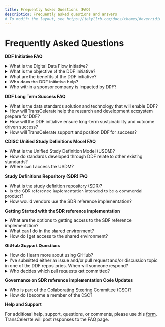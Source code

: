```yaml
---
title: Frequently Asked Questions (FAQ)
description: Frequently asked questions and answers
# To modify the layout, see https://jekyllrb.com/docs/themes/#overriding-theme-defaults
---
```

# Frequently Asked Questions
<p></p>
<strong>DDF Initiative FAQ</strong>
<p></p>
<details>
<summary>What is the Digital Data Flow initiative?</summary>
<p></p>
The Digital Data Flow (DDF) initiative aims to modernize clinical trials by enabling a digital workflow that allows for automated creation of study content and configuration of study systems to support clinical trial execution. This initiative will establish a foundation for a future state of automated and dynamic readiness that can transform the drug development process.
<p></p>
Click <a target="_blank" href="https://www.youtube.com/watch?v=082onW7jhe4">here</a> for a video describing DDF.
<p></p>
</details>
<details>
<summary>What is the objective of the DDF initiative?</summary>
<p></p>
The objective of DDF is to automate and expedite the study start-up process by revolutionizing how data flows across clinical trial systems. The automation begins with upstream clinical systems, such as study builders, and continues with downstream clinical systems, such as electronic data capture systems (EDC) and clinical trial management systems (CTMS).
<p></p>
TransCelerate has collaborated to develop an open-source, vendor agnostic, study definition repository (SDR) reference implementation. The SDR's basis is a Unified Study Definitions Model (USDM), developed by CDISC, that standardizes protocol study definitions.
<p></p>
The SDR reference implementation enables the format of information from a digitized protocol and other sources to be standardized and stored centrally. This allows the information to be passed to systems through application programming interfaces (APIs) used for study execution and data collection and reused throughout the clinical development lifecycle.
<p></p>
In summary, DDF will combine data standards and a new technology to enable the flow of data across all systems involved in the design and execution of a clinical trial.
<p></p>
Click <a target="_blank" href="https://www.youtube.com/watch?v=082onW7jhe4">here</a> for a video describing DDF.
<p></p>
</details>
<details>
<summary>What are the benefits of the DDF initiative?</summary>
<p></p>
Digital Data Flow (DDF) benefits include:
<p></p>
- minimized process hand-offs, data re-entry, and data format inconsistencies across study start-up and execution
<p></p>
- a foundation for data exchange and interoperability between clinical technology systems, leading to greater compatibility among systems, flexibility to sponsors, and improved clinical trial efficiencies
<p></p>
- a more seamless flow of data leading to accelerated study start-up and further enabling trial automation for sponsors and research partners, and
<p></p>
- data format harmonization that can support greater interoperability and spark innovation within the research and development ecosystem and across the clinical trial solutions landscape.
<p></p>
</details>
<details>
<summary>Who does the DDF initiative help?</summary>
<p></p>
The DDF initiative will help many organizations, including pharmaceutical companies, CROs, standards organizations, upstream and downstream clinical vendors, investigator sites, regulatory agencies, technology companies, and open-source pharmaceutical and IT communities. With DDF, organizations across the research and development ecosystem will be able to leverage the open-source code of the SDR reference implementation and develop a framework to deploy their own SDR implementations.
<p></p>
Click <a target="_blank" href="">todo</a> for a video describing benefits of DDF.
<p></p>
</details>
<details>
<summary>Who within a sponsor company is impacted by DDF?</summary>
<p></p>
Roles impacted by DDF would be study managers, study protocol authors, medical writers, data management stakeholders concerned with ensuring consistent use of standards, clinical systems (IT) stakeholders, data managers, and clinicians primarily accountable for a study.
<p></p>
Click <a target="_blank" href="">todo</a> for a video describing benefits of DDF.
<p></p>
</details>
<p></p>
<p></p>
<strong>DDF Long Term Success FAQ</strong>
<p></p>
<details>
<summary>What is the data standards solution and technology that will enable DDF?</summary>
<p></p>
Today’s manual processes, with multiple human and technical hand offs, are not a sustainable, effective way to manage the information flow needed during clinical development. To keep up with the increasing demands on clinical development organizations, DDF envisions the digitization and automation of the information flow.
<p></p>
The DDF initiative involves a multi-faceted program that includes (a) collaborating with the Clinical Data Interchange Standards Consortium (CDISC) to develop a standardized data model and (b) working with lead collaborators and other stakeholders to develop the SDR reference implementation. The approach comprises the following:
<p></p>
<strong>Standards Collaboration</strong>: CDISC has developed a new protocol study definition standard called the Unified Study Definition Model (USDM). To develop the USDM, CDISC engaged key stakeholders, including technology companies and vendors.
<p></p>
<strong>Study Definitions Repository Reference Implementation</strong>: The study definitions repository (SDR) is a novel central component aimed at using technical and data standards to facilitate the exchange of structured study definitions across clinical systems.
<p></p>
The SDR reference implementation is a working model of the SDR based on the USDM. It has been deployed as open-source and is meant to be vendor agnostic.
<p></p>
</details>
<details>
<summary>How will TransCelerate help the research and development ecosystem prepare for DDF?</summary>
<p></p>
DDF will impact multiple stakeholders across the research and development ecosystem. TransCelerate is paying particular attention to DDF's impact on sponsors, technology solution providers, and the many stakeholders within each. Efforts to facilitate adoption and help stakeholders prepare will run across three active categories of work: analyzing, educating, and enabling stakeholder readiness for DDF execution. These efforts will account for stakeholders in sponsor companies and communities at upstream and downstream vendors.
<p></p>
</details>
<details>
<summary>How will the DDF initiative ensure long-term sustainability and outcome driven success?</summary>
<p></p>
TransCelerate designed the study definitions repository (SDR) reference implementation governance model to support long-term sustainability. As the SDR reference implementation matures, governance will transition from the SDR reference implementation governance committee to a formal SDR reference implementation governance entity. This multi-stakeholder governance entity would be a separate organization whose stakeholders and objectives align with the concepts of interoperability and vendor agnostic access. The governance entity may require additional advisory committees or members to engage stakeholders, such as additional SSOs, like ICH M11 and HL7, technology solution providers, systems integrators, and others.
<p></p>
The intent is to follow open-source principles wherever possible, and to provide transparency and involvement in developing source code for connecting applications. The choice of licensing approaches is critical. It must provide an incentive for developer and vendor communities to participate by means of commercialization of software applications or related services, such as training, documentation, integration, and support.
<p></p>
</details>
<details>
<summary>How will TransCelerate support and position DDF for success?</summary>
<p></p>
TransCelerate is uniquely positioned to catalyze this change by sponsoring and leading the collaborative project to develop (a) an open-source technology, vendor-agnostic solution in collaboration with technology organizations, and (b) corresponding data standards in collaboration with Standards Setting Organizations (SSO).
<p></p>
</details>
<p></p>
<p></p>
<strong>CDISC Unified Study Definitions Model FAQ</strong>
<p></p>
<details>
<summary>What is the Unified Study Definition Model (USDM)?</summary>
<p></p>
The study definition described in clinical trial protocol text and CDISC data and technology API standards will be augmented with a consistent, comprehensive, and structured representation, and a new standard will be defined. To this end, the Unified Study Definition Model (USDM) has been created. Study definitions in the study definition repository (SDR) conform to the USDM data standard.
<p></p>
CDISC developed the USDM. It included a class diagram describing the study design elements, their attributes, and relationships between them. The USDM defines all elements needed to construct a study definition, from high-level study design elements, such as study phase, indication, objectives and endpoints, and eligibility criteria, to detailed study design elements included in the schedule of activities and assessments.
<p></p>
Click <a target="_blank" href="">todo</a> for a video describing the USDM.
<p></p>
Click <a target="_blank" href="https://www.cdisc.org/ddf">here</a> to access the latest version of the USDM posted on CDISC.
<p></p>
</details>
<details>
<summary>How do standards developed through DDF relate to other existing standards?
</summary>
<p></p>
The idea is not to create new models but to pull together all existing standards. DDF’s collaboration with CDISC will define success from a standards perspective.
<p></p>
CDISC has led the development and maintenance of standards that the DDF solution uses. By unifying existing standards and developing new standards with input from all potential end users, we enable the accessibility, interoperability, and reusability of protocol-related study definitions data.
In addition to developing new standards, DDF will use existing standards where they exist. An example is using controlled terms for the phase of a trial.
<p></p>
Click <a target="_blank" href="https://www.cdisc.org/ddf">here</a> to access the latest version of the USDM posted on CDISC.
<p></p>
</details>
<details>
<summary>Where can I access the USDM?</summary>
<p></p>
CDISC developed the Unified Study Definition Model (USDM). To access details of the USDM, go to <a target="_blank" href="https://www.cdisc.org/ddf">https://www.cdisc.org/ddf</a>.
<p></p>
</details>
<p></p>
<p></p>
<strong>Study Definitions Repository (SDR) FAQ</strong>
<p></p>
<details>
<summary>What is the study definition repository (SDR)?</summary>
<p></p>
The study definition repository (SDR) is a novel central component aimed at facilitating the exchange of structured study definitions across upstream systems, such as study builders, and downstream systems used to execute clinical research studies, such as electronic data capturing systems (EDC) and clinical trial management systems (CTMS). The SDR uses technical and data standards that CDISC developed.
<p></p>
The SDR reference implementation demonstrates implementation of data and technical standards defined by CDISC. It is the first step toward digital data flow and will catalyze the broader development of an ecosystem of connecting products. The SDR reference implementation will demonstrate the ability to move digital study definition information between systems through API connections to systems such as study builders, EDC systems, and CTMS, with the opportunity for many additional use cases to follow. However, these systems will not be part of the SDR reference implementation. Rather, they could be used to demonstrate the ability to send metadata, as in the case of study builders, and receive metadata, as in the case of EDC systems and CTMS.
<p></p>
Click <a target="_blank" href="">todo</a> to access a video describing the SDR reference implementation.
<p></p>
</details>
<details>
<summary>Is the SDR reference implementation intended to be a commercial product?</summary>
<p></p>
No, the SDR reference implementation will not be a fully functioning product. Rather, it will be used to demonstrate and test ecosystem connectivity and interoperability. The SDR reference implementation will hopefully encourage others to develop innovative commercial products. By creating a reference implementation of an SDR, we hope to motivate vendors to align their products with it and thus incorporate the new data standards. This will allow sponsors to more readily adopt an SDR.
<p></p>
Click <a target="_blank" href="">todo</a> to access a video describing the SDR reference implementation.
<p></p>
</details>
<details>
<summary>How would vendors use the SDR reference implementation?</summary>
<p></p>
Vendors can connect to the SDR reference implementation to test compatibility and use the code through open source licensing. Vendors can also take advantage of the interoperability functionality by deploying their own version in a cloud-based Software as a Service (SaaS) model or by building their own compliant SDR using a technology they choose.
<p></p>
In addition, sponsors can create an SDR based on the SDR reference implementation for their own use, adding new functionality if desired, with the ability to contribute to further development of the SDR reference implementation.
<p></p>
Click <a target="_blank" href="">todo</a> to access a video describing the SDR reference implementation.
<p></p>
</details>
<p></p>
<strong>Getting Started with the SDR reference implementation</strong>
<p></p>
<details>
<summary>What are the options to getting access to the SDR reference implementation?</summary>
<p></p>
The SDR reference implementation is available in a shared environment and populated with sample study definition data in order to provide a working environment to demonstrate functionality and upstream and downstream system connectivity.
<p></p>
The code and configurations is available by means of an open source license, enabling production deployments by customers, such as vendors or individual pharmaceutical companies.
<p></p>
Several potential deployment options are available, recognizing that sponsors may choose to adopt only specific elements of the minimal viable product (MVP) and subsequent releases of the SDR. Benefit realization will vary depending on the deployment option selected and implementation details.
<p></p>
Click <a href="getting-started.html">here</a> to get started with accessing the SDR reference implementation.
<p></p>
</details>
<details>
<summary>What can I do in the shared environment?</summary>
<p></p>
To learn what functionality is available in the SDR reference inplementation sandbox environment and expectations on how to use it, first read the [Getting Started with SDR Reference Implementation Guidelines]().
<p></p>
Click <a href="getting-started.html">here</a> to get started with accessing the SDR reference implementation.
<p></p>
</details>
<details>
<summary>How do I get access to the shared environment?</summary>
<p></p>
Users can access the SDR reference implementation sandbox environment by following the request process.
<p></p>
Click <a href="sdr-ri-sandbox-access.html">here</a> for directions on how to request access.
<p></p>
</details>
<p></p>
<p></p>
<strong>GitHub Support Questions</strong>
<p></p>
<details>
<summary>How do I learn more about using GitHub?</summary>
<p></p>
Many reference materials and documents supporting GitHub are available. Here are some links to get you started:
<p></p>
- <a href="https://github.com/join">Creating a GitHub Account</a>
<p></p>
- <a href="https://support.github.com/">GitHub Support Website</a>
<p></p>
- <a href="https://docs.github.com/en">GitHub Documentation Website</a>
<p></p>
- <a href="https://www.youtube.com/channel/UC7c3Kb6jYCRj4JOHHZTxKsQ">GitHub YouTube Channel</a>
<p></p>
</details>
<details>
<summary>I've submitted either an issue and/or pull request and/or discussion topic in one of the DDF repositories.  When will someone respond?</summary>
<p></p>
Administrators to the DDF repositories will be actively monitoring and responding to issues, discussions, and pull requests.
<p></p>
</details>
<details>
<summary>Who decides which pull requests get committed?</summary>
<p></p>
For simple changes, administrators will help manage changes to both code, documents, or both.
<p></p>
For more complex changes, the pull requests will be reviewed and triaged by members of the <strong>Collaborating Steering Committee (CSC)</strong>.  Please see the links below for more information about the CSC.
<p></p>
</details>
<p></p>
<p></p>
<strong>Governance on SDR reference implementation Code Updates</strong>
<p></p>
<details>
<summary>Who is part of the Collaborating Steering Committee (CSC)?</summary>
<p></p>
At the time the SDR reference implementation deploys, the Collaborating Steering Committee or "board" will comprise members from the main partners that developed the SDR, namely TransCelerate and representatives from TransCelerate member companies, CDISC, Accenture, and Microsoft.
<p></p>
</details>
<details>
<summary>How do I become a member of the CSC?</summary>
<p></p>
As the SDR reference implementation matures and is adopted by stakeholders, overall responsibility for the Collaboration Steering Committee will transition from being led mostly by TransCelerate to a new host organization that will become the formal SDR reference implementation governance entity.
<p></p>
This multi-stakeholder governance entity has not yet been determined. But it would be a separate organization whose stakeholders and objectives align with the concepts of interoperability and vendor agnostic access. The governance entity may require additional advisory committees or members to engage stakeholders, such as additional SSOs, (e.g., HL7, OHDSI, LOINC), health authorities, technology solution providers, systems integrators, and others.
<p></p>
</details>
<p></p>
<strong>Help and Support</strong>
<p></p>
For additional help, support, questions, or comments, please use this <a target="blank" href="https://www.transcelerate.com/assets/digital-data-flow-feedback-form/">form</a>. TransCelerate will post responses to the FAQ page.
<p></p>
